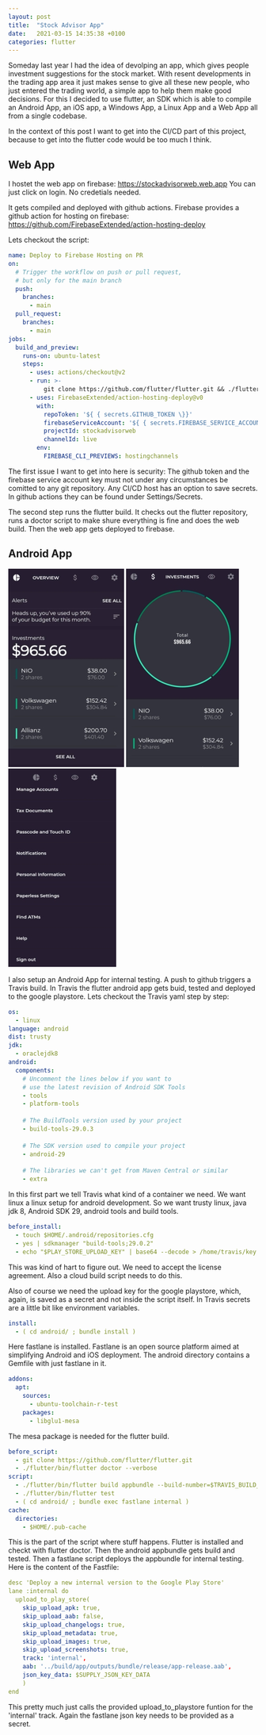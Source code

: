 ```yaml
---
layout: post
title:  "Stock Advisor App"
date:   2021-03-15 14:35:38 +0100
categories: flutter
---
```

Someday last year I had the idea of devolping an app, which gives people investment suggestions for the stock market. 
With resent developments in the trading app area it just makes sense to give all these new people, who just entered the 
trading world, a simple app to help them make good decisions. For this I decided to use flutter, an SDK which is able to
compile an Android App, an iOS app, a Windows App, a Linux App and a Web App all from a single codebase.  

In the context of this post I want to get into the CI/CD part of this project, 
because to get into the flutter code would be too much I think. 

## Web App 

I hostet the web app on firebase: <https://stockadvisorweb.web.app> You can just click on login. No credetials needed. 

It gets compiled and deployed with github actions. Firebase provides a github action for hosting on firebase: <https://github.com/FirebaseExtended/action-hosting-deploy>

Lets checkout the script: 

```yaml 
name: Deploy to Firebase Hosting on PR
on:
  # Trigger the workflow on push or pull request,
  # but only for the main branch
  push:
    branches:
      - main
  pull_request:
    branches:
      - main
jobs:
  build_and_preview:
    runs-on: ubuntu-latest
    steps:
      - uses: actions/checkout@v2
      - run: >-
          git clone https://github.com/flutter/flutter.git && ./flutter/bin/flutter doctor --verbose && ./flutter/bin/flutter build web
      - uses: FirebaseExtended/action-hosting-deploy@v0
        with:
          repoToken: '${ { secrets.GITHUB_TOKEN \}}'
          firebaseServiceAccount: '${ { secrets.FIREBASE_SERVICE_ACCOUNT_STOCKADVISORWEB }}'
          projectId: stockadvisorweb
          channelId: live
        env:
          FIREBASE_CLI_PREVIEWS: hostingchannels
```

The first issue I want to get into here is security: The github token and the firebase service account key must not 
under any circumstances be comitted to any git repository. Any CI/CD host has an option to save secrets. In github actions they can be found under Settings/Secrets. 

The second step runs the flutter build. It checks out the flutter repository, runs a doctor script to make shure everything is fine and does the web build. Then the web app gets deployed to firebase. 

## Android App 

![](/assets/home_android_400.jpeg)
![](/assets/inv_android_400.jpeg)
![](/assets/options_android_400.jpeg)

I also setup an Android App for internal testing. A push to github triggers a Travis build. 
In Travis the flutter android app gets buid, tested and deployed to the google playstore. 
Lets checkout the Travis yaml step by step: 

```yaml
os:
  - linux
language: android
dist: trusty
jdk:
  - oraclejdk8
android:
  components:
    # Uncomment the lines below if you want to
    # use the latest revision of Android SDK Tools
    - tools
    - platform-tools

    # The BuildTools version used by your project
    - build-tools-29.0.3

    # The SDK version used to compile your project
    - android-29

    # The libraries we can't get from Maven Central or similar
    - extra
```
In this first part we tell Travis what kind of a container we need. 
We want linux a linux setup for android development. So we want trusty linux,
java jdk 8, Android SDK 29, android tools and build tools. 

```yaml
before_install:
  - touch $HOME/.android/repositories.cfg
  - yes | sdkmanager "build-tools;29.0.2"
  - echo "$PLAY_STORE_UPLOAD_KEY" | base64 --decode > /home/travis/key.jks
```
This was kind of hart to figure out. We need to accept the license agreement. 
Also a cloud build script needs to do this. 

Also of course we need the upload key for the google playstore, which, again, 
is saved as a secret and not inside the script itself. In Travis secrets are a 
little bit like environment variables. 
 
```yaml
install:
  - ( cd android/ ; bundle install )
```  

Here fastlane is installed. Fastlane is an open source platform aimed at simplifying Android and iOS deployment. 
The android directory contains a Gemfile with just fastlane in it. 


```yaml
addons:
  apt:
    sources:
      - ubuntu-toolchain-r-test
    packages:
      - libglu1-mesa
```      
The mesa package is needed for the flutter build. 

```yaml
before_script:
  - git clone https://github.com/flutter/flutter.git
  - ./flutter/bin/flutter doctor --verbose
script:
  - ./flutter/bin/flutter build appbundle --build-number=$TRAVIS_BUILD_NUMBER
  - ./flutter/bin/flutter test
  - ( cd android/ ; bundle exec fastlane internal )
cache:
  directories:
    - $HOME/.pub-cache
```
This is the part of the script where stuff happens. 
Flutter is installed and checkt with flutter doctor. 
Then the android appbundle gets build and tested. 
Then a fastlane script deploys the appbundle for internal testing. 
Here is the content of the Fastfile: 

```yaml
desc 'Deploy a new internal version to the Google Play Store'
lane :internal do
  upload_to_play_store(
    skip_upload_apk: true,
    skip_upload_aab: false,
    skip_upload_changelogs: true,
    skip_upload_metadata: true,
    skip_upload_images: true,
    skip_upload_screenshots: true,
    track: 'internal',
    aab: '../build/app/outputs/bundle/release/app-release.aab',
    json_key_data: $SUPPLY_JSON_KEY_DATA
    )
end
```
This pretty much just calls the provided upload_to_playstore funtion for the 'internal' track. 
Again the fastlane json key needs to be provided as a secret. 